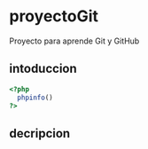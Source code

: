 # proyectoGit
Proyecto para aprende Git y GitHub

## intoduccion

``` php
<?php
  phpinfo() 
?>
````

## decripcion
